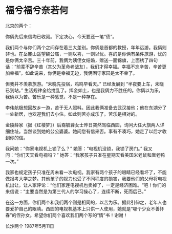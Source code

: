 # 福兮福兮奈若何

北京的两个：

你俩先后来信均已收阅。下定决心，今天要还一笔“债”。

我们两个与你们两个之间存在着三大差别。你俩是首都的教授，年年远游。我俩则非也。在岳麓山遥望魏公庙，一则以喜，一则以忧。喜的是你俩有条件旅游，忧的是你俩太辛苦。三十年前，我俩为姨侄女结婚，赠送一面锦旗，上面绣了四句话：“前辈不辞辛苦（其父为革命老战友），我们才得幸福。幸福不忘辛苦，辛苦更加幸福”。如此说来，你俩是幸福无边，我俩困守家园是太不幸了。

但我并不羡慕旅游。“未晚先投宿，鸡鸣早看天。” 已经发展到 “半夜要上车，未晓已到站。” 生活规律全给搅乱了。挥金如土，也是我俩力不胜任的。你俩以为乐，我俩以为苦。苦乐是一种感觉，不是一种存在。

李伟航极想回故乡一游，苦于无人照料。因此我俩准备去武汉接他；他在东湖分了一处新居，也欢迎我们去小住。如此则苦亦成乐了。苦乐是相对的。

金陵薛家（据《红楼梦》）后裔毓蓉女士昨日突然驾临西园，询问大任大旗两人详细住址。当然谈到她的公公婆婆。她问您有信来否。事有不凑巧，她走了以后才收到你的信。

我问她：“你家电视机上锁了么？” 她答：“电视机没锁，我锁了房门。” 我又问：“你们天天看电视吗？” 她答：“我家孩子只准在星期天看美国米老鼠和唐老鸭一次。”

我家也规定孩子只准在周未看一次电视。我家有两个孩子的眼睛已经看坏了，不能做报考大学之梦。其他孩子的视力也受了不同程度的损害，我要他们的父母将电视机出让，让人家评论：“他们家连电视机也卖掉了，一定是经济困难。“吧！你们的来信说：“主要当然是为第三代人的学习操心了，连续不断，死而后已。”

在这一方面，你们两个和我们两个则是相同的，以苦为乐。据此引伸之，老年人也要爱护自己的眼睛。西园的电视机基本上只供一人使用，她就是“哪个少女不善怀春”的侄孙女。希望你们两个喜欢我们两个写的“情”书！谢谢！

长沙两个 1987年5月11日

